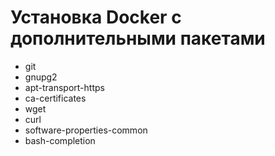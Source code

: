 Установка Docker с дополнительными пакетами
=========

  - git
  - gnupg2
  - apt-transport-https
  - ca-certificates
  - wget
  - curl
  - software-properties-common
  - bash-completion
